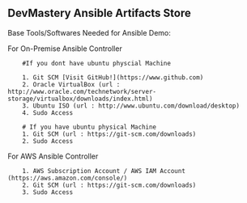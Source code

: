 ## DevMastery Ansible Artifacts Store

Base Tools/Softwares Needed for Ansible Demo:

For On-Premise Ansible Controller

        #If you dont have ubuntu physcial Machine
        
        1. Git SCM [Visit GitHub!](https://www.github.com)
        2. Oracle VirtualBox (url : http://www.oracle.com/technetwork/server-storage/virtualbox/downloads/index.html)
        3. Ubuntu ISO (url : http://www.ubuntu.com/download/desktop)
        4. Sudo Access
        
        # If you have ubuntu physical Machine
        1. Git SCM (url : https://git-scm.com/downloads)
        2. Sudo Access


For AWS Ansible Controller

        1. AWS Subscription Account / AWS IAM Account (https://aws.amazon.com/console/)
        2. Git SCM (url : https://git-scm.com/downloads)
        3. Sudo Access
